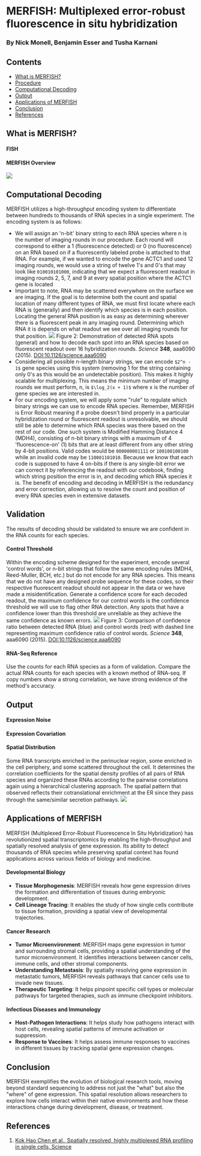 # MERFISH: Multiplexed error-robust fluorescence in situ hybridization
### By Nick Monell, Benjamin Esser and Tusha Karnani

## Contents
* [What is MERFISH?](#what-is-merfish)
* [Procedure](#procedure)
* [Computational Decoding](#computational-decoding)
* [Output](#output)
* [Applications of MERFISH](#applications-of-merfish)
* [Conclusion](#conclusion)
* [References](#references)

## What is MERFISH?
#### FISH
#### MERFISH Overview
![](https://github.com/tkarnani/BENG183_2024Fall_Applied-Genomic-Technologies/blob/main/Final_Paper/Group_9_MERFISH/Images/merfish1.png)

## Computational Decoding
MERFISH utilizes a high-throughput encoding system to differentiate between hundreds to thousands of RNA species in a single experiment. The encoding system is as follows:

* We will assign an 'n-bit' binary string to each RNA species where n is the number of imaging rounds in our procedure. Each round will correspond to either a 1 (fluorescence detected) or 0 (no fluorescence) on an RNA based on if a fluorescently labeled probe is attached to that RNA. For example, if we wanted to encode the gene ACTC1 and used 12 imaging rounds, we would use a string of twelve 1's and 0's that may look like `010010101000`, indicating that we expect a fluorescent readout in imaging rounds 2, 5, 7, and 9 at every spatial position where the ACTC1 gene is located
* Important to note, RNA may be scattered everywhere on the surface we are imaging. If the goal is to determine both the count and spatial location of many different types of RNA, we must first locate where each RNA is (generally) and then identify which species is in each position. Locating the general RNA position is as easy as determining wherever there is a fluorescent peak in any imaging round. Determining which RNA it is depends on what readout we see over all imaging rounds for that position.
![](https://raw.githubusercontent.com/tkarnani/BENG183_2024Fall_Applied-Genomic-Technologies/main/Final_Paper/Group_9_MERFISH/Images/encoding.jpg)
Figure 2: Demonstration of detected RNA spots (general) and how to decode each spot into an RNA species based on fluorescent readout over 16 hybridization rounds. *Science* **348**, aaa6090 (2015). [DOI:10.1126/science.aaa6090](https://doi.org/10.1126/science.aaa6090)
* Considering all possible n-length binary strings, we can encode `$2^n - 1$` gene species using this system (removing 1 for the string containing only 0's as this would be an undetectable position). This makes it highly scalable for multiplexing. This means the minimum number of imaging rounds we must perform, n, is `$\log_2(x + 1)$` where x is the number of gene species we are interested in.
* For our encoding system, we will apply some "rule" to regulate which binary strings we can use to encode RNA species. Remember, MERFISH is Error Robust meaning if a probe doesn't bind properly in a particular hybridization round or fluorescent readout is unresolvable, we should still be able to determine which RNA species was there based on the rest of our code. One such system is Modified Hamming Distance 4 (MDH4), consisting of n-bit binary strings with a maximum of 4 'fluorescence-on' (1) bits that are at least different from any other string by 4-bit positions. Valid codes would be `000000001111` or `100100100100` while an invalid code may be `110001101010`. Because we know that each code is supposed to have 4 on-bits if there is any single-bit error we can correct it by referencing the readout with our codebook, finding which string position the error is in, and decoding which RNA species it is. 
The benefit of encoding and decoding in MERFISH is the redundancy and error correction, allowing us to resolve the count and position of every RNA species even in extensive datasets.
## Validation
The results of decoding should be validated to ensure we are confident in the RNA counts for each species.
#### Control Threshold
Within the encoding scheme designed for the experiment, encode several 'control words', or n-bit strings that follow the same encoding rules (MDH4, Reed-Muller, BCH, etc.) but do not encode for any RNA species. This means that we do not have any designed probe sequence for these codes, so their respective fluorescent readout should not appear in the data or we have made a misidentification. Generate a confidence score for each decoded readout, the maximum confidence for our control words is the confidence threshold we will use to flag other RNA detection. Any spots that have a confidence lower than this threshold are unreliable as they achieve the same confidence as known errors. 
![](https://raw.githubusercontent.com/tkarnani/BENG183_2024Fall_Applied-Genomic-Technologies/main/Final_Paper/Group_9_MERFISH/Images/validation.jpg)
Figure 3: Comparison of confidence ratio between detected RNA (blue) and control words (red) with dashed line representing maximum confidence ratio of control words. *Science* **348**, aaa6090 (2015). [DOI:10.1126/science.aaa6090](https://doi.org/10.1126/science.aaa6090)

#### RNA-Seq Reference
Use the counts for each RNA species as a form of validation. Compare the actual RNA counts for each species with a known method of RNA-seq. If copy numbers show a strong correlation, we have strong evidence of the method's accuracy.

## Output
#### Expression Noise
#### Expression Covariation
#### Spatial Distribution
Some RNA transcripts enriched in the perinuclear region, some enriched in the cell periphery, and some scattered throughout the cell.
It determines the correlation coefficients for the spatial density profiles of all pairs of RNA species and organized these RNAs according to the pairwise correlations again using a hierarchical clustering approach.
The spatial pattern that observed reflects their cotranslational enrichment at the ER since they pass through the same/similar secretion pathways.
![](https://github.com/tkarnani/BENG183_2024Fall_Applied-Genomic-Technologies/tree/main/Final_Paper/Group_9_MERFISH/Images/spatial.jpeg)


## Applications of MERFISH
MERFISH (Multiplexed Error-Robust Fluorescence In Situ Hybridization) has revolutionized spatial transcriptomics by enabling the high-throughput and spatially resolved analysis of gene expression. Its ability to detect thousands of RNA species while preserving spatial context has found applications across various fields of biology and medicine.
#### Developmental Biology
- **Tissue Morphogenesis**: MERFISH reveals how gene expression drives the formation and differentiation of tissues during embryonic development.
- **Cell Lineage Tracing**: It enables the study of how single cells contribute to tissue formation, providing a spatial view of developmental trajectories.
#### Cancer Research
- **Tumor Microenvironment**: MERFISH maps gene expression in tumor and surrounding stromal cells, providing a spatial understanding of the tumor microenvironment.
It identifies interactions between cancer cells, immune cells, and other stromal components.
- **Understanding Metastasis**: By spatially resolving gene expression in metastatic tumors, MERFISH reveals pathways that cancer cells use to invade new tissues.
- **Therapeutic Targeting**: It helps pinpoint specific cell types or molecular pathways for targeted therapies, such as immune checkpoint inhibitors.
#### Infectious Diseases and Immunology
- **Host-Pathogen Interactions**: It helps study how pathogens interact with host cells, revealing spatial patterns of immune activation or suppression.
- **Response to Vaccines**: It helps assess immune responses to vaccines in different tissues by tracking spatial gene expression changes.

## Conclusion
MERFISH exemplifies the evolution of biological research tools, moving beyond standard sequencing to address not just the "what" but also the "where" of gene expression. This spatial resolution allows researchers to explore how cells interact within their native environments and how these interactions change during development, disease, or treatment.

## References
1. [Kok Hao Chen et al., Spatially resolved, highly multiplexed RNA profiling in single cells, Science](https://www.science.org/doi/10.1126/science.aaa6090)
